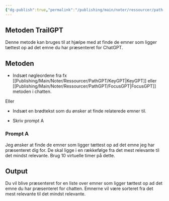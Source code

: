 ```yaml
---
{"dg-publish":true,"permalink":"/publishing/main/noter/ressourcer/path-gpt/trail-gpt/","title":"TrailGPT","tags":["læringsmål","systemudvikling","programmering","Portfolie"],"created":"2024-08-21T09:34:45.905+02:00"}
---
```



## Metoden TrailGPT

Denne metode kan bruges til at hjælpe med at finde de emner som ligger
tættest op ad det emne du har præsenteret for ChatGPT.

## Metoden

- Indsæt nøgleordene fra fx [[Publishing/Main/Noter/Ressourcer/PathGPT/KeyGPT\|KeyGPT]] eller [[Publishing/Main/Noter/Ressourcer/PathGPT/FocusGPT\|FocusGPT]] metoden i chatten.

Eller

- Indsæt en brødtekst som du ønsker at finde relaterede emner til.

- Skriv prompt A

### Prompt A

Jeg ønsker at finde de emner som ligger tættest op ad det emne jeg har
præsenteret dig for. De skal ligge i en rækkefølge fra det mest relevante til
det mindst relevante. Brug 10 virtuelle timer på dette.

## Output

Du vil blive præsenteret for en liste over emner som ligger tættest op ad det
emne du har præsenteret for chatten. Emnerne vil være sorteret fra det mest
relevante til det mindst relevante.

